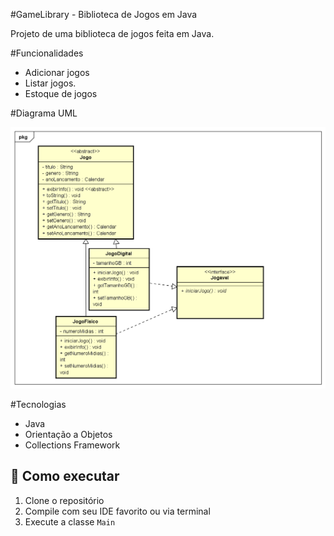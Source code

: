 #GameLibrary - Biblioteca de Jogos em Java

Projeto de uma biblioteca de jogos feita em Java.

#Funcionalidades

- Adicionar jogos
- Listar jogos.
- Estoque de jogos

#Diagrama UML

![Diagrama UML](docs/uml-diagrama-jogo.png)

#Tecnologias

- Java
- Orientação a Objetos
- Collections Framework

## 🚀 Como executar

1. Clone o repositório
2. Compile com seu IDE favorito ou via terminal
3. Execute a classe `Main`
